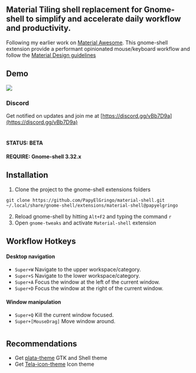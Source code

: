 ## Material Tiling shell replacement for Gnome-shell to simplify and accelerate daily workflow and productivity.

Following my earlier work on [Material Awesome](https://github.com/PapyElGringo/material-awesome). This gnome-shell extension provide a performant opinionated mouse/keyboard workflow and follow the [Material Design guidelines](https://material.io)

## Demo

![](demo.gif)

### Discord
Get notified on updates and join me at [https://discord.gg/vBb7D9a](https://discord.gg/vBb7D9a)
#
#### STATUS: BETA
#### REQUIRE: Gnome-shell 3.32.x

## Installation
1) Clone the project to the gnome-shell extensions folders
```
git clone https://github.com/PapyElGringo/material-shell.git ~/.local/share/gnome-shell/extensions/material-shell@papyelgringo
```
2) Reload gnome-shell by hitting `Alt+F2` and typing the command `r`
3) Open `gnome-tweaks` and activate `Material-shell` extension

## Workflow Hotkeys
#### Desktop navigation
* `Super+W` Navigate to the upper workspace/category.
* `Super+S` Navigate to the lower workspace/category.
* `Super+A` Focus the window at the left of the current window.
* `Super+D` Focus the window at the right of the current window.

#### Window manipulation
* `Super+Q` Kill the current window focused.
* `Super+[MouseDrag]` Move window around.

#
## Recommendations
* Get [plata-theme](https://gitlab.com/tista500/plata-theme) GTK and Shell theme 
* Get [Tela-icon-theme](https://github.com/vinceliuice/Tela-icon-theme) Icon theme
